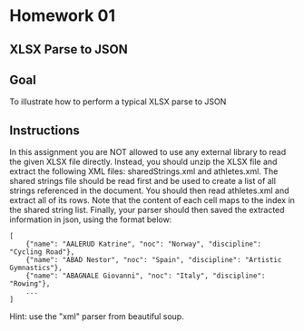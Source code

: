 # Homework 01

## XLSX Parse to JSON

## Goal

To illustrate how to perform a typical XLSX parse to JSON

## Instructions 

In this assignment you are NOT allowed to use any external library to read the given XLSX file directly. Instead, you should unzip the XLSX file and extract the following XML files: sharedStrings.xml and athletes.xml. The shared strings file should be read first and be used to create a list of all strings referenced in the document. You should then read athletes.xml and extract all of its rows. Note that the content of each cell maps to the index in the shared string list. Finally, your parser should then saved the extracted information in json, using the format below: 

```
[
    {"name": "AALERUD Katrine", "noc": "Norway", "discipline": "Cycling Road"}, 
    {"name": "ABAD Nestor", "noc": "Spain", "discipline": "Artistic Gymnastics"}, 
    {"name": "ABAGNALE Giovanni", "noc": "Italy", "discipline": "Rowing"},
    ...
]
```

Hint: use the "xml" parser from beautiful soup. 
